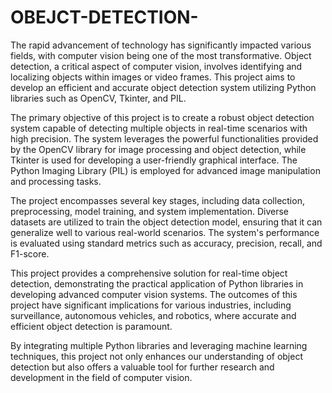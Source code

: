 # OBEJCT-DETECTION-

The rapid advancement of technology has significantly impacted various fields, with computer vision being one of the most transformative. Object detection, a critical aspect of computer vision, involves identifying and localizing objects within images or video frames. This project aims to develop an efficient and accurate object detection system utilizing Python libraries such as OpenCV, Tkinter, and PIL.

The primary objective of this project is to create a robust object detection system capable of detecting multiple objects in real-time scenarios with high precision. The system leverages the powerful functionalities provided by the OpenCV library for image processing and object detection, while Tkinter is used for developing a user-friendly graphical interface. The Python Imaging Library (PIL) is employed for advanced image manipulation and processing tasks.

The project encompasses several key stages, including data collection, preprocessing, model training, and system implementation. Diverse datasets are utilized to train the object detection model, ensuring that it can generalize well to various real-world scenarios. The system's performance is evaluated using standard metrics such as accuracy, precision, recall, and F1-score.

This project provides a comprehensive solution for real-time object detection, demonstrating the practical application of Python libraries in developing advanced computer vision systems. The outcomes of this project have significant implications for various industries, including surveillance, autonomous vehicles, and robotics, where accurate and efficient object detection is paramount.

By integrating multiple Python libraries and leveraging machine learning techniques, this project not only enhances our understanding of object detection but also offers a valuable tool for further research and development in the field of computer vision.
